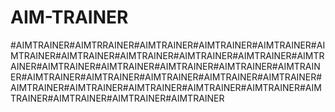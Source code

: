 # AIM-TRAINER
#AIMTRAINER#AIMTRRAINER#AIMTRAINER#AIMTRAINER#AIMTRAINER#AIMTRAINER#AIMTRAINER#AIMTRAINER#AIMTRAINER#AIMTRAINER#AIMTRAINER#AIMTRAINER#AIMTRAINER#AIMTRAINER#AIMTRAINER#AIMTRAINER#AIMTRAINER#AIMTRAINER#AIMTRAINER#AIMTRAINER#AIMTRAINER#AIMTRAINER#AIMTRAINER#AIMTRAINER#AIMTRAINER#AIMTRAINER#AIMTRAINER#AIMTRAINER#AIMTRAINER#AIMTRAINER
